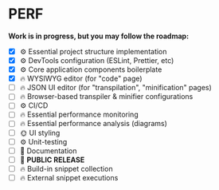 # PERF

**Work is in progress, but you may follow the roadmap:**

- [x] :gear: Essential project structure implementation
- [x] :gear: DevTools configuration (ESLint, Prettier, etc)
- [x] :gear: Core application components boilerplate
- [x] :fire: WYSIWYG editor (for "code" page)
- [ ] :fire: JSON UI editor (for "transpilation", "minification" pages)
- [ ] :fire: Browser-based transpiler & minifier configurations
- [ ] :gear: CI/CD
- [ ] :fire: Essential performance monitoring
- [ ] :fire: Essential performance analysis (diagrams)
- [ ] :sun_with_face: UI styling
- [ ] :gear: Unit-testing
- [ ] :memo: Documentation
- [ ] :tada: **PUBLIC RELEASE**
- [ ] :fire: Build-in snippet collection
- [ ] :fire: External snippet executions
